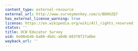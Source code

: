 ```yaml
---
content_type: external-resource
external_url: http://www.surveymonkey.com/s/BDHXZQ7
has_external_license_warning: true
license: https://en.wikipedia.org/wiki/All_rights_reserved
status: ''
title: OCW Educator Survey
uid: 6e08eb4b-ba88-4bdc-a0d8-68378f27a8be
wayback_url: ''
---
```

